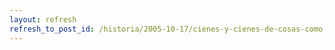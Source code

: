 ```yaml
---
layout: refresh
refresh_to_post_id: /historia/2005-10-17/cienes-y-cienes-de-cosas-como-dira-aquel
---
```

